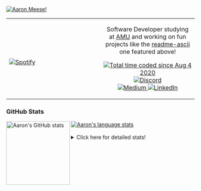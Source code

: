[![Aaron Meese!](https://user-images.githubusercontent.com/17814535/88975338-a2aabf00-d27f-11ea-963f-8a19608716b4.png)](https://github.com/ajmeese7/readme-ascii "README ASCII")

<!-- Modified from project here: https://github.com/novatorem/novatorem -->
<table width="100%"> 
  <tr>
  <td width="50%">
      
&nbsp; <br> [![Spotify](https://ajmeese7.vercel.app/api/spotify)](https://open.spotify.com/user/ajmeese)

  </td>
  <td width="50%">
    <p align="center">
    Software Developer studying at <a href="https://www.amu.apus.edu/">AMU</a> and working on fun 
    projects like the <a href="https://github.com/ajmeese7/readme-ascii">readme-ascii</a> one featured above!
    </p>
    <p align="center">
      <a href="https://wakatime.com/@f726891d-3b02-46cd-9b60-e8c59f9e2b14">
        <img src="https://wakatime.com/badge/user/f726891d-3b02-46cd-9b60-e8c59f9e2b14.svg" alt="Total time coded since Aug 4 2020" title="WakaTime" />
      </a>
      <a href="http://link.aaronmeese.com/discord">
        <img src="https://img.shields.io/badge/discord-ajmeese7%234835-369?style=flat-square&logo=discord&logoColor=white&color=purple" alt="Discord" title="Discord">
      </a>
      <br />
      <a href="https://link.aaronmeese.com/medium">
        <img src="https://img.shields.io/badge/medium-ajmeese7-1DB954?style=flat-square&logo=medium&logoColor=white" alt="Medium" title="Medium">
      </a>
      <a href="https://link.aaronmeese.com/linkedin">
        <img src="https://img.shields.io/badge/linkedIn-aaronmeese-1DB954?style=flat-square&logo=linkedin&logoColor=white&color=blue" alt="LinkedIn" title="LinkedIn">
      </a>
    </p>
  </td>

</table>

[//]: <> (The `&nbsp;` is to have Aphelion take up more space)

### GitHub Stats ###

<a href="https://profile-summary-for-github.com/user/ajmeese7">
  <img align="left" height="170px" src="https://github-readme-stats.vercel.app/api?username=ajmeese7&show_icons=true&line_height=27&count_private=true" alt="Aaron's GitHub stats"/>
  <img src="https://github-readme-stats.vercel.app/api/top-langs/?username=ajmeese7&hide_langs_below=5&layout=compact" alt="Aaron's language stats"/>
</a>

<br />
<br />
<details>
<summary>Click here for detailed stats!</summary>

### :zap: Recent Activity
<!--START_SECTION:activity-->
1. 💪 Opened PR [#26](https://github.com/heasm66/mdlzork/pull/26) in [heasm66/mdlzork](https://github.com/heasm66/mdlzork)
2. ❗️ Opened issue [#221](https://github.com/caiiiycuk/js-dos/issues/221) in [caiiiycuk/js-dos](https://github.com/caiiiycuk/js-dos)
3. ❌ Closed PR [#91](https://github.com/ajmeese7/aaronmeese.com/pull/91) in [ajmeese7/aaronmeese.com](https://github.com/ajmeese7/aaronmeese.com)
4. ❗️ Opened issue [#1](https://github.com/meese-enterprises/uptime-monitor/issues/1) in [meese-enterprises/uptime-monitor](https://github.com/meese-enterprises/uptime-monitor)
5. 🗣 Commented on [#65](https://github.com/ajmeese7/aaronmeese.com/issues/65) in [ajmeese7/aaronmeese.com](https://github.com/ajmeese7/aaronmeese.com)
<!--END_SECTION:activity-->

### 🧐 Waka Stats
<!--START_SECTION:waka-->
![Code Time](http://img.shields.io/badge/Code%20Time-1%2C042%20hrs%2038%20mins-blue)

**🐱 My GitHub Data** 

> 🏆 730 Contributions in the Year 2022
 > 
> 📦 340.1 kB Used in GitHub's Storage 
 > 
> 💼 Opted to Hire
 > 
> 📜 78 Public Repositories 
 > 
> 🔑 27 Private Repositories  
 > 
**I'm an Early 🐤** 

```text
🌞 Morning    254 commits    ██████░░░░░░░░░░░░░░░░░░░   24.26% 
🌆 Daytime    376 commits    █████████░░░░░░░░░░░░░░░░   35.91% 
🌃 Evening    404 commits    █████████░░░░░░░░░░░░░░░░   38.59% 
🌙 Night      13 commits     ░░░░░░░░░░░░░░░░░░░░░░░░░   1.24%

```
📅 **I'm Most Productive on Sunday** 

```text
Monday       127 commits    ███░░░░░░░░░░░░░░░░░░░░░░   12.13% 
Tuesday      160 commits    ███░░░░░░░░░░░░░░░░░░░░░░   15.28% 
Wednesday    126 commits    ███░░░░░░░░░░░░░░░░░░░░░░   12.03% 
Thursday     152 commits    ███░░░░░░░░░░░░░░░░░░░░░░   14.52% 
Friday       116 commits    ██░░░░░░░░░░░░░░░░░░░░░░░   11.08% 
Saturday     171 commits    ████░░░░░░░░░░░░░░░░░░░░░   16.33% 
Sunday       195 commits    ████░░░░░░░░░░░░░░░░░░░░░   18.62%

```


📊 **This Week I Spent My Time On** 

```text
⌚︎ Time Zone: America/New_York

💬 Programming Languages: 
JavaScript               5 hrs 6 mins        ████████████████░░░░░░░░░   66.77% 
JSON                     52 mins             ██░░░░░░░░░░░░░░░░░░░░░░░   11.45% 
Markdown                 43 mins             ██░░░░░░░░░░░░░░░░░░░░░░░   9.45% 
CSS                      16 mins             █░░░░░░░░░░░░░░░░░░░░░░░░   3.65% 
PHP                      16 mins             █░░░░░░░░░░░░░░░░░░░░░░░░   3.51%

🐱‍💻 Projects: 
aaronmeese.com           5 hrs 53 mins       ███████████████████░░░░░░   76.93% 
zork1                    49 mins             ██░░░░░░░░░░░░░░░░░░░░░░░   10.7% 
karameese.com            39 mins             ██░░░░░░░░░░░░░░░░░░░░░░░   8.59% 
refined-github-main      12 mins             ░░░░░░░░░░░░░░░░░░░░░░░░░   2.8% 
vault                    2 mins              ░░░░░░░░░░░░░░░░░░░░░░░░░   0.58%

```

**I Mostly Code in JavaScript** 

```text
JavaScript               32 repos            ████████████░░░░░░░░░░░░░   50.0% 
HTML                     9 repos             ███░░░░░░░░░░░░░░░░░░░░░░   14.06% 
Python                   5 repos             ██░░░░░░░░░░░░░░░░░░░░░░░   7.81% 
Java                     4 repos             █░░░░░░░░░░░░░░░░░░░░░░░░   6.25% 
CSS                      3 repos             █░░░░░░░░░░░░░░░░░░░░░░░░   4.69%

```



 Last Updated on 03/06/2022 16:04:19 UTC
<!--END_SECTION:waka-->
</details>
